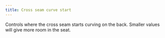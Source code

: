 ```yaml
---
title: Cross seam curve start
---
```


Controls where the cross seam starts curving on the back. Smaller values will give more room in the seat.

